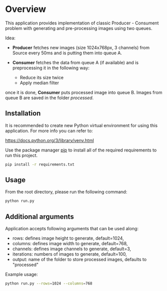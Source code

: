# Overview

This application provides implementation of classic Producer - Consument problem with generating and pre-processing images using two queues. 

Idea:

- **Producer** fetches new images (size 1024x768px, 3 channels) from Source every 50ms and is putting them into queue A. 

- **Consumer** fetches the data from queue A (if available) and is preprocessing it in the following way:

    * Reduce its size twice
    * Apply median filter

    
once it is done, **Consumer** puts processed image into queue B. 
Images from queue B are saved in the folder *processed*.

## Installation

It is recommended to create new Python virtual environment for using this application. For more info you can refer to:

https://docs.python.org/3/library/venv.html


Use the package manager [pip](https://pip.pypa.io/en/stable/) to install all of the required requirements to run this project.

```bash
pip install -r requirements.txt
```

## Usage

From the root directory, please run the following command:

```bash
python run.py 
```
## Additional arguments

Application accepts following arguments that can be used along:

- rows: defines image height to generate, default=1024,
- columns: defines image width to generate, default=768,
- channels: defines image channels to generate, default=3,
- iterations: numbers of images to generate, default=100,
- output: name of the folder to store processed images, defaults to "processed"

Example usage:

```bash
python run.py --rows=1024 --columns=768
```
